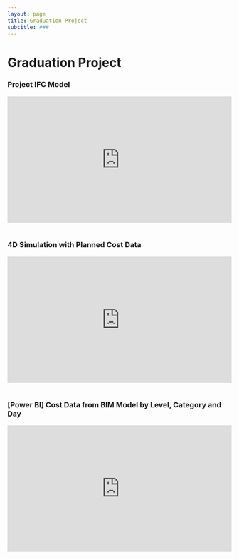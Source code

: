 ```yaml
---
layout: page
title: Graduation Project
subtitle: ###
---
```


# Graduation Project 

### Project IFC Model

<div class='modelo-wrapper'> 
  <div style="width: 100%; padding-bottom: 56.25%; position: relative"> <div style="position: absolute; top: 0; bottom: 0; left: 0; right: 0;"> 
    <iframe src="https://app.modelo.io/embedded/EZb6hNgpms?viewport=true&autoplay=true&c_at0=45.41935522586424&c_at1=-32.23829095333498&c_at2=4.799935412708019&c_theta=5.592287143782139&c_phi=0.22313292519943276&c_dis=81.4572917962334" style="width:100%;height:100%;" frameborder="0" mozallowfullscreen webkitallowfullscreen allowfullscreen ></iframe> 
    </div> 
  </div> 
</div>

<br>

### 4D Simulation with Planned Cost Data
<div class='modelo-wrapper'> 
  <div style="width: 100%; padding-bottom: 56.25%; position: relative"> <div style="position: absolute; top: 0; bottom: 0; left: 0; right: 0;"> 
    <iframe src="https://www.youtube.com/embed/HOYLrRopwrY" style="width:100%;height:100%;" frameborder="0" allow="accelerometer; autoplay; encrypted-media; gyroscope; picture-in-picture" allowfullscreen ></iframe> 
    </div> 
  </div> 
</div>

<br>


### [Power BI] Cost Data from BIM Model by Level, Category and Day

<div class='modelo-wrapper'> 
  <div style="width: 100%; padding-bottom: 56.25%; position: relative"> <div style="position: absolute; top: 0; bottom: 0; left: 0; right: 0;"> 
    <iframe src="https://app.powerbi.com/view?r=eyJrIjoiMzZiZTczMDgtM2UzMS00YTM5LWE5YzYtOTVkMTMyYjhkZjE1IiwidCI6ImJkZWYyY2E4LTNkY2UtNDc5My04MzNiLTYwMTBlZjUzZWFmOSIsImMiOjl9" style="width:100%;height:100%;" frameborder="0" allowFullScreen ></iframe> 
    </div> 
  </div> 
</div>
<br>
